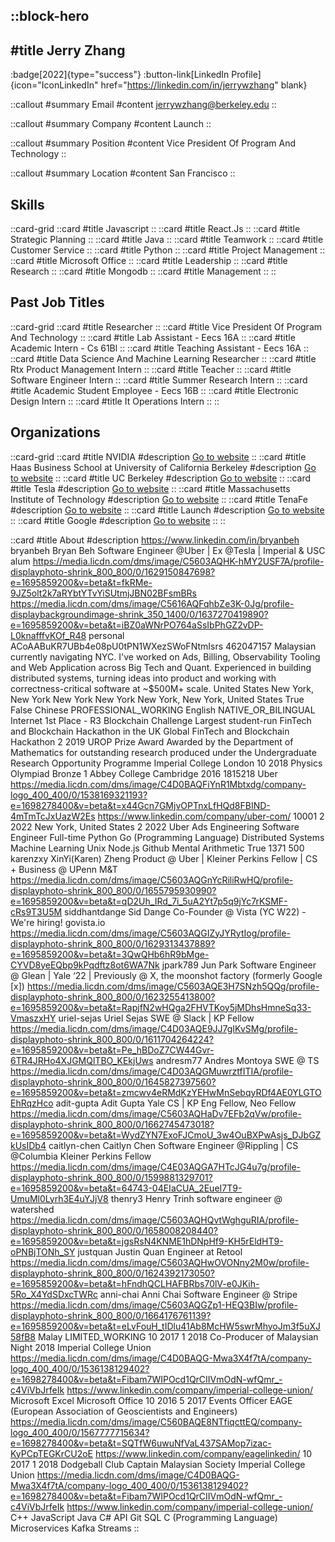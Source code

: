 ::block-hero
---
#title
Jerry Zhang
---

:badge[2022]{type="success"}
:button-link[LinkedIn Profile]{icon="IconLinkedIn" href="https://linkedin.com/in/jerrywzhang" blank}

::callout
#summary
Email
#content
jerrywzhang@berkeley.edu
::

::callout
#summary
Company
#content
Launch
::

::callout
#summary
Position
#content
Vice President Of Program And Technology
::

::callout
#summary
Location
#content
San Francisco
::

## Skills
::card-grid
::card
#title
Javascript
::
::card
#title
React.Js
::
::card
#title
Strategic Planning
::
::card
#title
Java
::
::card
#title
Teamwork
::
::card
#title
Customer Service
::
::card
#title
Python
::
::card
#title
Project Management
::
::card
#title
Microsoft Office
::
::card
#title
Leadership
::
::card
#title
Research
::
::card
#title
Mongodb
::
::card
#title
Management
::
::

## Past Job Titles
::card-grid
::card
#title
Researcher
::
::card
#title
Vice President Of Program And Technology
::
::card
#title
Lab Assistant - Eecs 16A
::
::card
#title
Academic Intern - Cs 61Bl
::
::card
#title
Teaching Assistant - Eecs 16A
::
::card
#title
Data Science And Machine Learning Researcher
::
::card
#title
Rtx Product Management Intern
::
::card
#title
Teacher
::
::card
#title
Software Engineer Intern
::
::card
#title
Summer Research Intern
::
::card
#title
Academic Student Employee - Eecs 16B
::
::card
#title
Electronic Design Intern
::
::card
#title
It Operations Intern
::
::

## Organizations
::card-grid
::card
#title
NVIDIA
#description
[Go to website](nvidia.com)
::
::card
#title
Haas Business School at University of California Berkeley
#description
[Go to website](haas.berkeley.edu)
::
::card
#title
UC Berkeley
#description
[Go to website](berkeley.edu)
::
::card
#title
Tesla
#description
[Go to website](tesla.com)
::
::card
#title
Massachusetts Institute of Technology
#description
[Go to website](mit.edu)
::
::card
#title
TenaFe
#description
[Go to website](tenafe.com)
::
::card
#title
Launch
#description
[Go to website](uclaunch.com)
::
::card
#title
Google
#description
[Go to website](goo.gle)
::
::

::card
#title
About
#description
https://www.linkedin.com/in/bryanbeh bryanbeh Bryan Beh Software Engineer @Uber | Ex @Tesla | Imperial & USC alum https://media.licdn.com/dms/image/C5603AQHK-hMY2USF7A/profile-displayphoto-shrink_800_800/0/1629150847698?e=1695859200&v=beta&t=fkRMe-9JZ5olt2k7aRYbtYTvYiSUtmjJBN02BFsmBRs https://media.licdn.com/dms/image/C5616AQFqhbZe3K-0Jg/profile-displaybackgroundimage-shrink_350_1400/0/1637270419890?e=1695859200&v=beta&t=iBZ0aWNrPO764aSsIbPhGZ2vDP-L0knafffvKOf_R48 personal ACoAABuKR7UBb4e08pU0tPN1WXezSWoFNtmIsrs 462047157 Malaysian currently navigating NYC. I've worked on Ads, Billing, Observability Tooling and Web Application across Big Tech and Quant. Experienced in building distributed systems, turning ideas into product and working with correctness-critical software at ~$500M+ scale. United States New York, New York New York New York New York, New York, United States True False Chinese PROFESSIONAL_WORKING English NATIVE_OR_BILINGUAL Internet 1st Place - R3 Blockchain Challenge Largest student-run FinTech and Blockchain Hackathon in the UK Global FinTech and Blockchain Hackathon 2 2019 UROP Prize Award Awarded by the Department of Mathematics for outstanding research produced under the Undergraduate Research Opportunity Programme Imperial College London 10 2018 Physics Olympiad Bronze 1 Abbey College Cambridge 2016 1815218 Uber https://media.licdn.com/dms/image/C4D0BAQFiYnR1Mbtxdg/company-logo_400_400/0/1538169321193?e=1698278400&v=beta&t=x44Gcn7GMjvOPTnxLfHQd8FBIND-4mTmTcJxUazW2Es https://www.linkedin.com/company/uber-com/ 10001 2 2022 New York, United States 2 2022 Uber Ads Engineering Software Engineer Full-time Python Go (Programming Language) Distributed Systems Machine Learning Unix Node.js Github Mental Arithmetic True 1371 500 karenzxy XinYi(Karen) Zheng Product @ Uber | Kleiner Perkins Fellow | CS + Business @ UPenn M&T https://media.licdn.com/dms/image/C5603AQGnYcRiliRwHQ/profile-displayphoto-shrink_800_800/0/1655795930990?e=1695859200&v=beta&t=qD2Uh_IRd_7i_5uA2Yt7p5q9jYc7rKSMF-cRs9T3U5M siddhantdange Sid Dange Co-Founder @ Vista (YC W22) - We're hiring! govista.io https://media.licdn.com/dms/image/C5603AQGIZyJYRytIog/profile-displayphoto-shrink_800_800/0/1629313437889?e=1695859200&v=beta&t=3QwQHb6hR9bMge-CYVD8yeEQbp9kPqdftz8ot6WA7Nk jpark789 Jun Park Software Engineer @ Glean | Yale ‘22 | Previously @ X, the moonshot factory (formerly Google [x]) https://media.licdn.com/dms/image/C5603AQE3H7SNzh5QQg/profile-displayphoto-shrink_800_800/0/1623255413800?e=1695859200&v=beta&t=RapjfN2wHQga2FHVTKoy5jMDhsHmneSq33-VmaszxHY uriel-sejas Uriel Sejas SWE @ Slack | KP Fellow https://media.licdn.com/dms/image/C4D03AQE9JJ7gIKvSMg/profile-displayphoto-shrink_800_800/0/1611704264224?e=1695859200&v=beta&t=Pe_hBDoZ7CW44Gvr-6TR4JRHo4XJGMQlTBO_KEkjUws andresm77 Andres Montoya SWE @ TS https://media.licdn.com/dms/image/C4D03AQGMuwrztfITIA/profile-displayphoto-shrink_800_800/0/1645827397560?e=1695859200&v=beta&t=zmcwv4eRMdKzYEHwMnSebqyRDf4AE0YLGTOEhRqzHco adit-gupta Adit Gupta Yale CS | KP Eng Fellow, Neo Fellow https://media.licdn.com/dms/image/C5603AQHaDv7EFb2qVw/profile-displayphoto-shrink_800_800/0/1662745473018?e=1695859200&v=beta&t=WydZYN7ExoFJCmoU_3w4OuBXPwAsjs_DJbGZkUsIDb4 caitlyn-chen Caitlyn Chen Software Engineer @Rippling | CS @Columbia Kleiner Perkins Fellow https://media.licdn.com/dms/image/C4E03AQGA7HTcJG4u7g/profile-displayphoto-shrink_800_800/0/1599881329701?e=1695859200&v=beta&t=64743-04EIaCUA_2EueI7T9-UmuMl0Lyrh3E4uYJjV8 thenry3 Henry Trinh software engineer @ watershed https://media.licdn.com/dms/image/C5603AQHQvtWghguRIA/profile-displayphoto-shrink_800_800/0/1658008208440?e=1695859200&v=beta&t=jgsRsN4KNME1hDNpHf9-KH5rEldHT9-oPNBjTONh_SY justquan Justin Quan Engineer at Retool https://media.licdn.com/dms/image/C5603AQHwOVONny2M0w/profile-displayphoto-shrink_800_800/0/1624392173050?e=1695859200&v=beta&t=hFndhQCLHAFBRbs70lV-e0JKih-5Ro_X4YdSDxcTWRc anni-chai Anni Chai Software Engineer @ Stripe https://media.licdn.com/dms/image/C5603AQGZp1-HEQ3BIw/profile-displayphoto-shrink_800_800/0/1664176761139?e=1695859200&v=beta&t=eLvFouH_tIDlu41Ab8McHW5swrMhyoJm3f5uXJ58fB8 Malay LIMITED_WORKING 10 2017 1 2018 Co-Producer of Malaysian Night 2018 Imperial College Union https://media.licdn.com/dms/image/C4D0BAQG-Mwa3X4f7tA/company-logo_400_400/0/1536138129402?e=1698278400&v=beta&t=Fibam7WIPOcd1QrCIIVmOdN-wfQmr_-c4ViVbJrfeIk https://www.linkedin.com/company/imperial-college-union/ Microsoft Excel Microsoft Office 10 2016 5 2017 Events Officer EAGE (European Association of Geoscientists and Engineers) https://media.licdn.com/dms/image/C560BAQE8NTfiqcttEQ/company-logo_400_400/0/1567777715634?e=1698278400&v=beta&t=SQTfW6uwuNfVaL437SAMop7izac-KyPCpTEGKrCU2oE https://www.linkedin.com/company/eagelinkedin/ 10 2017 1 2018 Dodgeball Club Captain Malaysian Society Imperial College Union https://media.licdn.com/dms/image/C4D0BAQG-Mwa3X4f7tA/company-logo_400_400/0/1536138129402?e=1698278400&v=beta&t=Fibam7WIPOcd1QrCIIVmOdN-wfQmr_-c4ViVbJrfeIk https://www.linkedin.com/company/imperial-college-union/ C++ JavaScript Java C# API Git SQL C (Programming Language) Microservices Kafka Streams
::
